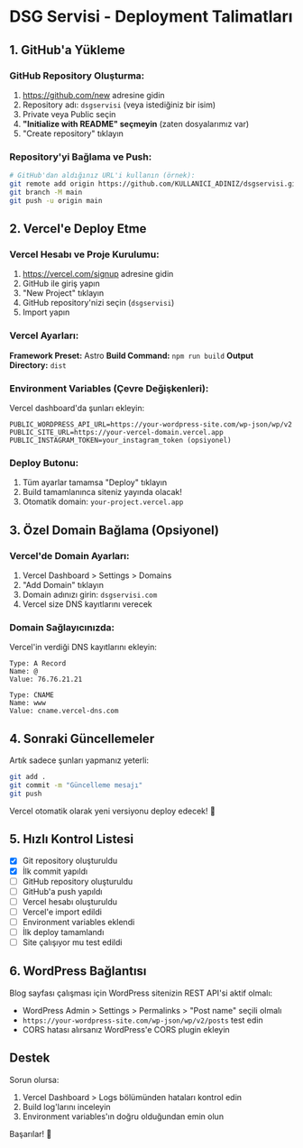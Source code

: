 # DSG Servisi - Deployment Talimatları

## 1. GitHub'a Yükleme

### GitHub Repository Oluşturma:
1. https://github.com/new adresine gidin
2. Repository adı: `dsgservisi` (veya istediğiniz bir isim)
3. Private veya Public seçin
4. **"Initialize with README" seçmeyin** (zaten dosyalarımız var)
5. "Create repository" tıklayın

### Repository'yi Bağlama ve Push:
```bash
# GitHub'dan aldığınız URL'i kullanın (örnek):
git remote add origin https://github.com/KULLANICI_ADINIZ/dsgservisi.git
git branch -M main
git push -u origin main
```

## 2. Vercel'e Deploy Etme

### Vercel Hesabı ve Proje Kurulumu:
1. https://vercel.com/signup adresine gidin
2. GitHub ile giriş yapın
3. "New Project" tıklayın
4. GitHub repository'nizi seçin (`dsgservisi`)
5. Import yapın

### Vercel Ayarları:
**Framework Preset:** Astro
**Build Command:** `npm run build`
**Output Directory:** `dist`

### Environment Variables (Çevre Değişkenleri):
Vercel dashboard'da şunları ekleyin:
```
PUBLIC_WORDPRESS_API_URL=https://your-wordpress-site.com/wp-json/wp/v2
PUBLIC_SITE_URL=https://your-vercel-domain.vercel.app
PUBLIC_INSTAGRAM_TOKEN=your_instagram_token (opsiyonel)
```

### Deploy Butonu:
1. Tüm ayarlar tamamsa "Deploy" tıklayın
2. Build tamamlanınca siteniz yayında olacak!
3. Otomatik domain: `your-project.vercel.app`

## 3. Özel Domain Bağlama (Opsiyonel)

### Vercel'de Domain Ayarları:
1. Vercel Dashboard > Settings > Domains
2. "Add Domain" tıklayın
3. Domain adınızı girin: `dsgservisi.com`
4. Vercel size DNS kayıtlarını verecek

### Domain Sağlayıcınızda:
Vercel'in verdiği DNS kayıtlarını ekleyin:
```
Type: A Record
Name: @
Value: 76.76.21.21

Type: CNAME
Name: www
Value: cname.vercel-dns.com
```

## 4. Sonraki Güncellemeler

Artık sadece şunları yapmanız yeterli:
```bash
git add .
git commit -m "Güncelleme mesajı"
git push
```

Vercel otomatik olarak yeni versiyonu deploy edecek! 🚀

## 5. Hızlı Kontrol Listesi

- [x] Git repository oluşturuldu
- [x] İlk commit yapıldı
- [ ] GitHub repository oluşturuldu
- [ ] GitHub'a push yapıldı
- [ ] Vercel hesabı oluşturuldu
- [ ] Vercel'e import edildi
- [ ] Environment variables eklendi
- [ ] İlk deploy tamamlandı
- [ ] Site çalışıyor mu test edildi

## 6. WordPress Bağlantısı

Blog sayfası çalışması için WordPress sitenizin REST API'si aktif olmalı:
- WordPress Admin > Settings > Permalinks > "Post name" seçili olmalı
- `https://your-wordpress-site.com/wp-json/wp/v2/posts` test edin
- CORS hatası alırsanız WordPress'e CORS plugin ekleyin

## Destek

Sorun olursa:
1. Vercel Dashboard > Logs bölümünden hataları kontrol edin
2. Build log'larını inceleyin
3. Environment variables'ın doğru olduğundan emin olun

Başarılar! 🎉

